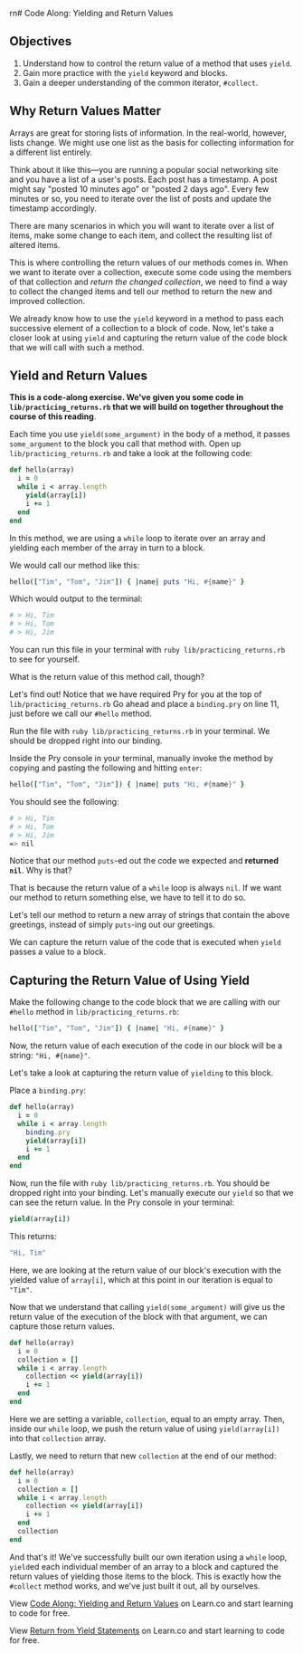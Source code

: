 rn# Code Along: Yielding and Return Values


## Objectives

1. Understand how to control the return value of a method that uses `yield`.
2. Gain more practice with the `yield` keyword and blocks.
2. Gain a deeper understanding of the common iterator, `#collect`.

## Why Return Values Matter

Arrays are great for storing lists of information. In the real-world, however, lists change. We might use one list as the basis for collecting information for a different list entirely. 

Think about it like this––you are running a popular social networking site and you have a list of a user's posts. Each post has a timestamp. A post might say "posted 10 minutes ago" or "posted 2 days ago". Every few minutes or so, you need to iterate over the list of posts and update the timestamp accordingly. 

There are many scenarios in which you will want to iterate over a list of items, make some change to each item, and collect the resulting list of altered items. 

This is where controlling the return values of our methods comes in. When we want to iterate over a collection, execute some code using the members of that collection and *return the changed collection*, we need to find a way to collect the changed items and tell our method to return the new and improved collection. 

We already know how to use the `yield` keyword in a method to pass each successive element of a collection to a block of code. Now, let's take a closer look at using `yield` and capturing the return value of the code block that we will call with such a method. 

## Yield and Return Values

**This is a code-along exercise. We've given you some code in `lib/practicing_returns.rb` that we will build on together throughout the course of this reading**. 

Each time you use `yield(some_argument)` in the body of a method, it passes `some_argument` to the block you call that method with. Open up `lib/practicing_returns.rb` and take a look at the following code:

```ruby
def hello(array)
  i = 0
  while i < array.length
    yield(array[i])
    i += 1
  end
end
```

In this method, we are using a `while` loop to iterate over an array and yielding each member of the array in turn to a block. 

We would call our method like this:

```ruby
hello(["Tim", "Tom", "Jim"]) { |name| puts "Hi, #{name}" }
```

Which would output to the terminal:

```bash
# > Hi, Tim
# > Hi, Tom
# > Hi, Jim
```

You can run this file in your terminal with `ruby lib/practicing_returns.rb` to see for yourself. 

What is the return value of this method call, though? 

Let's find out! Notice that we have required Pry for you at the top of `lib/practicing_returns.rb` Go ahead and place a `binding.pry` on line 11, just before we call our `#hello` method. 

Run the file with `ruby lib/practicing_returns.rb` in your terminal. We should be dropped right into our binding. 

Inside the Pry console in your terminal, manually invoke the method by copying and pasting the following and hitting `enter`:

```ruby
hello(["Tim", "Tom", "Jim"]) { |name| puts "Hi, #{name}" }
```

You should see the following:

```bash
# > Hi, Tim
# > Hi, Tom
# > Hi, Jim
=> nil
```

Notice that our method `puts`-ed out the code we expected and **returned `nil`**. Why is that?

That is because the return value of a `while` loop is always `nil`. If we want our method to return something else, we have to tell it to do so. 

Let's tell our method to return a new array of strings that contain the above greetings, instead of simply `puts`-ing out our greetings. 

We can capture the return value of the code that is executed when `yield` passes a value to a block. 

## Capturing the Return Value of Using Yield

Make the following change to the code block that we are calling with our `#hello` method in `lib/practicing_returns.rb`:

```ruby
hello(["Tim", "Tom", "Jim"]) { |name| "Hi, #{name}" }
```

Now, the return value of each execution of the code in our block will be a string: `"Hi, #{name}"`. 

Let's take a look at capturing the return value of `yielding` to this block. 

Place a `binding.pry`:

```ruby
def hello(array)
  i = 0
  while i < array.length
    binding.pry
    yield(array[i])
    i += 1
  end
end
```

Now, run the file with `ruby lib/practicing_returns.rb`. You should be dropped right into your binding. Let's manually execute our `yield` so that we can see the return value. In the Pry console in your terminal:

```ruby
yield(array[i])
```

This returns:

```bash
"Hi, Tim"
```

Here, we are looking at the return value of our block's execution with the yielded value of `array[i]`, which at this point in our iteration is equal to `"Tim"`.

Now that we understand that calling `yield(some_argument)` will give us the return value of the execution of the block with that argument, we can capture those return values.

```ruby
def hello(array)
  i = 0
  collection = []
  while i < array.length
    collection << yield(array[i])
    i += 1
  end
end
```

Here we are setting a variable, `collection`, equal to an empty array. Then, inside our `while` loop, we push the return value of using `yield(array[i])` into that `collection` array. 

Lastly, we need to return that new `collection` at the end of our method:

```ruby
def hello(array)
  i = 0
  collection = []
  while i < array.length
    collection << yield(array[i])
    i += 1
  end
  collection
end
```

And that's it! We've successfully built our own iteration using a `while` loop, `yield`ed each individual member of an array to a block and captured the return values of yielding those items to the block. This is exactly how the `#collect` method works, and we've just built it out, all by ourselves. 

<p data-visibility='hidden'>View <a href='https://learn.co/lessons/yield-and-return-values' title='Code Along: Yielding and Return Values'>Code Along: Yielding and Return Values</a> on Learn.co and start learning to code for free.</p>

<p data-visibility='hidden'>View <a href='https://learn.co/lessons/yield-and-return-values'>Return from Yield Statements</a> on Learn.co and start learning to code for free.</p>
